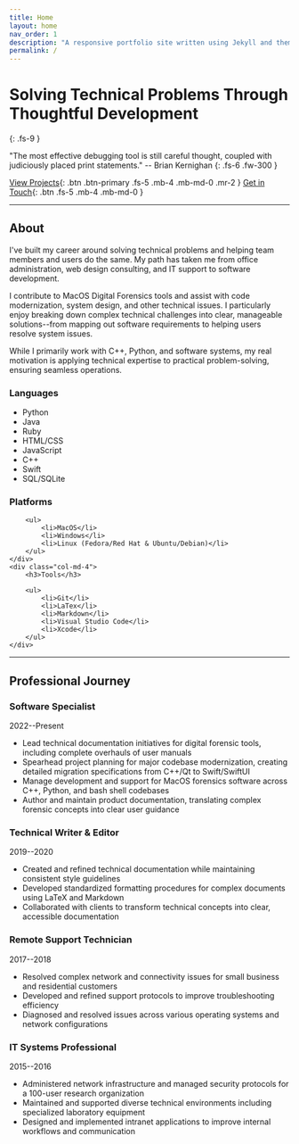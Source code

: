 ```yaml
---
title: Home
layout: home
nav_order: 1
description: "A responsive portfolio site written using Jekyll and themed with Just the Docs"
permalink: /
---
```


# Solving Technical Problems Through Thoughtful Development
{: .fs-9 }

"The most effective debugging tool is still careful thought, coupled with judiciously placed print statements." -- Brian Kernighan
{: .fs-6 .fw-300 }

[View Projects](#projects){: .btn .btn-primary .fs-5 .mb-4 .mb-md-0 .mr-2 }
[Get in Touch](#contact){: .btn .fs-5 .mb-4 .mb-md-0 }

---

## About

I've built my career around solving technical problems and helping team members and users do the same. My path has taken me from office administration, web design consulting, and IT support to software development.

I contribute to MacOS Digital Forensics tools and assist with code modernization, system design, and other technical issues. I particularly enjoy breaking down complex technical challenges into clear, manageable solutions--from mapping out software requirements to helping users resolve system issues.

While I primarily work with C++, Python, and software systems, my real motivation is applying technical expertise to practical problem-solving, ensuring seamless operations.

<div class="row">
    <div class="col-md-4">
        <h3>Languages</h3>
        <ul>
            <li>Python</li>
            <li>Java</li>
            <li>Ruby</li>
            <li>HTML/CSS</li>
            <li>JavaScript</li>
            <li>C++</li>
            <li>Swift</li>
            <li>SQL/SQLite</li>
        </ul>
    </div>
    <div class="col-md-4">
        <h3>Platforms</h3>

        <ul>
            <li>MacOS</li>
            <li>Windows</li>
            <li>Linux (Fedora/Red Hat & Ubuntu/Debian)</li>
        </ul>
    </div>
    <div class="col-md-4">
        <h3>Tools</h3>

        <ul>
            <li>Git</li>
            <li>LaTex</li>
            <li>Markdown</li>
            <li>Visual Studio Code</li>
            <li>Xcode</li>
        </ul>
    </div>
</div>

---

## Professional Journey

### Software Specialist

2022--Present

- Lead technical documentation initiatives for digital forensic tools, including complete overhauls of user manuals
- Spearhead project planning for major codebase modernization, creating detailed migration specifications from C++/Qt to Swift/SwiftUI
- Manage development and support for MacOS forensics software across C++, Python, and bash shell codebases
- Author and maintain product documentation, translating complex forensic concepts into clear user guidance

### Technical Writer & Editor

2019--2020

- Created and refined technical documentation while maintaining consistent style guidelines
- Developed standardized formatting procedures for complex documents using LaTeX and Markdown
- Collaborated with clients to transform technical concepts into clear, accessible documentation

### Remote Support Technician

2017--2018

- Resolved complex network and connectivity issues for small business and residential customers
- Developed and refined support protocols to improve troubleshooting efficiency
- Diagnosed and resolved issues across various operating systems and network configurations

### IT Systems Professional

2015--2016

- Administered network infrastructure and managed security protocols for a 100-user research organization
- Maintained and supported diverse technical environments including specialized laboratory equipment
- Designed and implemented intranet applications to improve internal workflows and communication
